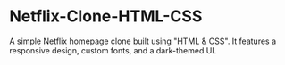 # Netflix-Clone-HTML-CSS
A simple Netflix homepage clone built using "HTML &amp; CSS". It features a responsive design, custom fonts, and a dark-themed UI. 
